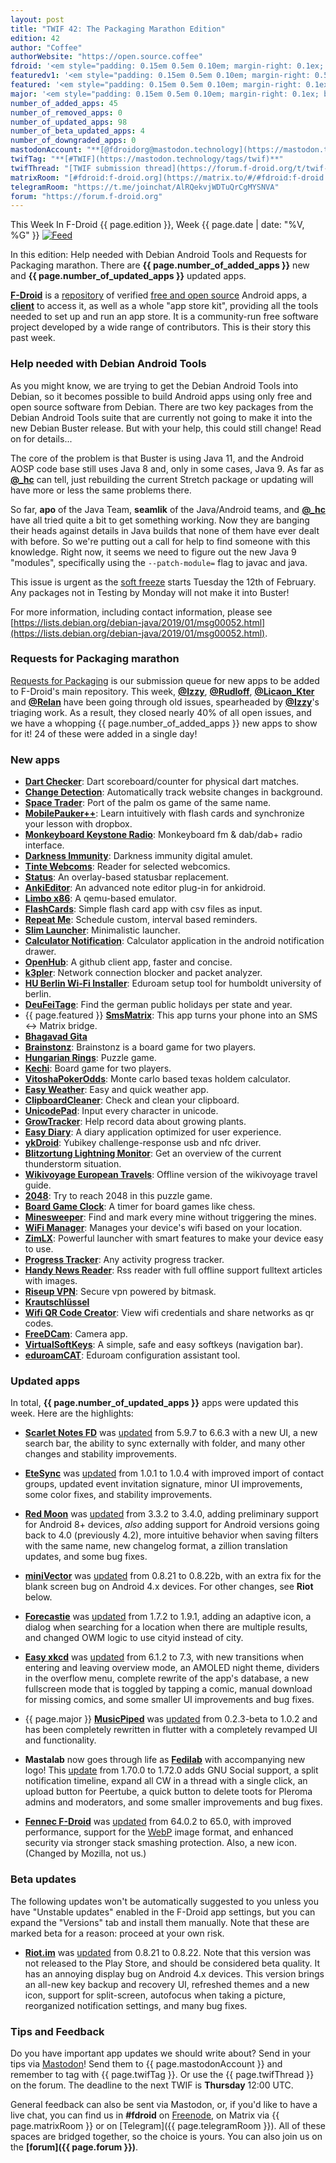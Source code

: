 ```yaml
---
layout: post
title: "TWIF 42: The Packaging Marathon Edition"
edition: 42
author: "Coffee"
authorWebsite: "https://open.source.coffee"
fdroid: '<em style="padding: 0.15em 0.5em 0.10em; margin-right: 0.1ex; border-style: solid; border-width: medium; border-radius: 1em; color: #0d47a1; font-style: normal; font-weight: bold;">F-Droid</em>'
featuredv1: '<em style="padding: 0.15em 0.5em 0.10em; margin-right: 0.5ex; box-shadow: 0.1em 0.05em 0.1em rgba(0, 0, 0, 0.3); border-radius: 1em; color: black; background: linear-gradient(orange, yellow);">Featured</em>'
featured: '<em style="padding: 0.15em 0.5em 0.10em; margin-right: 0.1ex; border-style: solid; border-width: medium; border-radius: 1em; color: orange; font-style: normal; font-weight: bold;">Featured</em>'
major: '<em style="padding: 0.15em 0.5em 0.10em; margin-right: 0.1ex; border-style: solid; border-width: medium; border-radius: 1em; color: #8ab000; font-style: normal; font-weight: bold;">Major</em>'
number_of_added_apps: 45
number_of_removed_apps: 0
number_of_updated_apps: 98
number_of_beta_updated_apps: 4
number_of_downgraded_apps: 0
mastodonAccount: "**[@fdroidorg@mastodon.technology](https://mastodon.technology/@fdroidorg)**"
twifTag: "**[#TWIF](https://mastodon.technology/tags/twif)**"
twifThread: "[TWIF submission thread](https://forum.f-droid.org/t/twif-submission-thread)"
matrixRoom: "[#fdroid:f-droid.org](https://matrix.to/#/#fdroid:f-droid.org)"
telegramRoom: "https://t.me/joinchat/AlRQekvjWDTuQrCgMYSNVA"
forum: "https://forum.f-droid.org"
---
```


This Week In F-Droid {{ page.edition }}, Week {{ page.date | date: "%V, %G" }} <a href="{{ site.baseurl }}/feed.xml"><img src="{% asset Feed-icon-16x16.png %}" alt="Feed"></a>

In this edition: Help needed with Debian Android Tools and Requests for Packaging marathon.
There are **{{ page.number_of_added_apps }}** new and **{{ page.number_of_updated_apps }}** updated apps.

<!--more-->

**[F-Droid](https://f-droid.org/)** is a [repository](https://f-droid.org/packages/) of verified [free and open source](https://en.wikipedia.org/wiki/Free_and_open-source_software) Android apps, a **[client](https://f-droid.org/app/org.fdroid.fdroid)** to access it, as well as a whole "app store kit", providing all the tools needed to set up and run an app store. It is a community-run free software project developed by a wide range of contributors. This is their story this past week.

### Help needed with Debian Android Tools

As you might know, we are trying to get the Debian Android Tools into Debian, so it becomes possible to build Android apps using only free and open source software from Debian. There are two key packages from the Debian Android Tools suite that are currently not going to make it into the new Debian Buster release. But with your help, this could still change! Read on for details...

The core of the problem is that Buster is using Java 11, and the Android AOSP code base still uses Java 8 and, only in some cases, Java 9. As far as **[@\_hc](https://forum.f-droid.org/u/hans)** can tell, just rebuilding the current Stretch package or updating will have more or less the same problems there.

So far, **apo** of the Java Team, **seamlik** of the Java/Android teams, and **[@\_hc](https://forum.f-droid.org/u/hans)** have all tried quite a bit to get something working. Now they are banging their heads against details in Java builds that none of them have ever dealt with before. So we're putting out a call for help to find someone with this knowledge. Right now, it seems we need to figure out the new Java 9 "modules", specifically using the `--patch-module=` flag to javac and java.

This issue is urgent as the [soft freeze](https://release.debian.org/buster/freeze_policy.html) starts Tuesday the 12th of February. Any packages not in Testing by Monday will not make it into Buster!

For more information, including contact information, please see [https://lists.debian.org/debian-java/2019/01/msg00052.html](https://lists.debian.org/debian-java/2019/01/msg00052.html).

### Requests for Packaging marathon

[Requests for Packaging](https://gitlab.com/fdroid/rfp) is our submission queue for new apps to be added to F-Droid's main repository. This week, **[@Izzy](https://forum.f-droid.org/u/izzy)**, **[@Rudloff](https://forum.f-droid.org/u/rudloff)**, **[@Licaon\_Kter](https://forum.f-droid.org/u/Licaon_Kter)** and **[@Relan](https://forum.f-droid.org/u/relan)** have been going through old issues, spearheaded by **[@Izzy](https://forum.f-droid.org/u/izzy)**'s triaging work. As a result, they closed nearly 40% of all open issues, and we have a whopping {{ page.number_of_added_apps }} new apps to show for it! 24 of these were added in a single day!

### New apps

* **[Dart Checker](https://f-droid.org/app/com.DartChecker)**: Dart scoreboard/counter for physical dart matches.
* **[Change Detection](https://f-droid.org/app/com.bernaferrari.changedetection)**: Automatically track website changes in background.
* **[Space Trader](https://f-droid.org/app/com.brucelet.spacetrader)**: Port of the palm os game of the same name.
* **[MobilePauker++](https://f-droid.org/app/com.daniel.mobilepauker2)**: Learn intuitively with flash cards and synchronize your lesson with dropbox.
* **[Monkeyboard Keystone Radio](https://f-droid.org/app/com.freshollie.monkeyboard.keystoneradio)**: Monkeyboard fm & dab/dab+ radio interface.
* **[Darkness Immunity](https://f-droid.org/app/com.github.axet.darknessimmunity)**: Darkness immunity digital amulet.
* **[Tinte Webcoms](https://f-droid.org/app/com.halftough.webcomreader)**: Reader for selected webcomics.
* **[Status](https://f-droid.org/app/com.james.status)**: An overlay-based statusbar replacement.
* **[AnkiEditor](https://f-droid.org/app/com.jkcarino.ankieditor)**: An advanced note editor plug-in for ankidroid.
* **[Limbo x86](https://f-droid.org/app/com.limbo.emu.main)**: A qemu-based emulator.
* **[FlashCards](https://f-droid.org/app/com.quchen.flashcard)**: Simple flash card app with csv files as input.
* **[Repeat Me](https://f-droid.org/app/com.samarthdesai.repeatme)**: Schedule custom, interval based reminders.
* **[Slim Launcher](https://f-droid.org/app/com.sduduzog.slimlauncher)**: Minimalistic launcher.
* **[Calculator Notification](https://f-droid.org/app/com.tananaev.calculator)**: Calculator application in the android notification drawer.
* **[OpenHub](https://f-droid.org/app/com.thirtydegreesray.openhub)**: A github client app, faster and concise.
* **[k3pler](https://f-droid.org/app/com.tht.k3pler)**: Network connection blocker and packet analyzer.
* **[HU Berlin Wi-Fi Installer](https://f-droid.org/app/de.hu_berlin.eduroam)**: Eduroam setup tool for humboldt university of berlin.
* **[DeuFeiTage](https://f-droid.org/app/de.micmun.android.deufeitage)**: Find the german public holidays per state and year.
* {{ page.featured }} **[SmsMatrix](https://f-droid.org/app/eu.droogers.smsmatrix)**: This app turns your phone into an SMS <-> Matrix bridge.
* **[Bhagavad Gita](https://f-droid.org/app/eu.quelltext.gita)**
* **[Brainstonz](https://f-droid.org/app/eu.veldsoft.brainstonz)**: Brainstonz is a board game for two players.
* **[Hungarian Rings](https://f-droid.org/app/eu.veldsoft.hungarian.rings)**: Puzzle game.
* **[Kechi](https://f-droid.org/app/eu.veldsoft.kechi)**: Board game for two players.
* **[VitoshaPokerOdds](https://f-droid.org/app/eu.veldsoft.vitosha.poker.odds)**: Monte carlo based texas holdem calculator.
* **[Easy Weather](https://f-droid.org/app/github.vatsal.easyweatherdemo)**: Easy and quick weather app.
* **[ClipboardCleaner](https://f-droid.org/app/io.github.deweyreed.clipboardcleaner)**: Check and clean your clipboard.
* **[UnicodePad](https://f-droid.org/app/jp.ddo.hotmist.unicodepad)**: Input every character in unicode.
* **[GrowTracker](https://f-droid.org/app/me.anon.grow)**: Help record data about growing plants.
* **[Easy Diary](https://f-droid.org/app/me.blog.korn123.easydiary)**: A diary application optimized for user experience.
* **[ykDroid](https://f-droid.org/app/net.pp3345.ykdroid)**: Yubikey challenge-response usb and nfc driver.
* **[Blitzortung Lightning Monitor](https://f-droid.org/app/org.blitzortung.android.app)**: Get an overview of the current thunderstorm situation.
* **[Wikivoyage European Travels](https://f-droid.org/app/org.kiwix.kiwixcustomwikivoyageeurope)**: Offline version of the wikivoyage travel guide.
* **[2048](https://f-droid.org/app/org.secuso.privacyfriendly2048)**: Try to reach 2048 in this puzzle game.
* **[Board Game Clock](https://f-droid.org/app/org.secuso.privacyfriendlyboardgameclock)**: A timer for board games like chess.
* **[Minesweeper](https://f-droid.org/app/org.secuso.privacyfriendlyminesweeper)**: Find and mark every mine without triggering the mines.
* **[WiFi Manager](https://f-droid.org/app/org.secuso.privacyfriendlywifimanager)**: Manages your device's wifi based on your location.
* **[ZimLX](https://f-droid.org/app/org.zimmob.zimlx)**: Powerful launcher with smart features to make your device easy to use.
* **[Progress Tracker](https://f-droid.org/app/pl.kuben.progressapp)**: Any activity progress tracker.
* **[Handy News Reader](https://f-droid.org/app/ru.yanus171.feedexfork)**: Rss reader with full offline support fulltext articles with images.
* **[Riseup VPN](https://f-droid.org/app/se.leap.riseupvpn)**: Secure vpn powered by bitmask.
* **[Krautschlüssel](https://f-droid.org/app/space.kraut.schluessel)**
* **[Wifi QR Code Creator](https://f-droid.org/app/tk.superl2.xwifi)**: View wifi credentials and share networks as qr codes.
* **[FreeDCam](https://f-droid.org/app/troop.com.freedcam)**: Camera app.
* **[VirtualSoftKeys](https://f-droid.org/app/tw.com.daxia.virtualsoftkeys)**: A simple, safe and easy softkeys (navigation bar).
* **[eduroamCAT](https://f-droid.org/app/uk.ac.swansea.eduroamcat)**: Eduroam configuration assistant tool.

### Updated apps

In total, **{{ page.number_of_updated_apps }}** apps were updated this week. Here are the highlights:

* **[Scarlet Notes FD](https://f-droid.org/app/com.bijoysingh.quicknote)** was [updated](https://github.com/BijoySingh/Scarlet-Notes/releases) from 5.9.7 to 6.6.3 with a new UI, a new search bar, the ability to sync externally with folder, and many other changes and stability improvements.

* **[EteSync](https://f-droid.org/app/com.etesync.syncadapter)** was [updated](https://github.com/etesync/android/blob/HEAD/ChangeLog.md) from 1.0.1 to 1.0.4 with improved import of contact groups, updated event invitation signature, minor UI improvements, some color fixes, and stability improvements.

* **[Red Moon](https://f-droid.org/app/com.jmstudios.redmoon)** was [updated](https://github.com/LibreShift/red-moon/blob/HEAD/app/src/main/assets/changelog.md) from 3.3.2 to 3.4.0, adding preliminary support for Android 8+ devices, _also_ adding support for Android versions going back to 4.0 (previously 4.2), more intuitive behavior when saving filters with the same name, new changelog format, a zillion translation updates, and some bug fixes.

* **[miniVector](https://f-droid.org/app/com.lavadip.miniVector)** was [updated](https://github.com/LiMium/mini-vector-android/blob/HEAD/CHANGES.rst) from 0.8.21 to 0.8.22b, with an extra fix for the blank screen bug on Android 4.x devices. For other changes, see **Riot** below.

* **[Forecastie](https://f-droid.org/app/cz.martykan.forecastie)** was [updated](https://github.com/martykan/forecastie/releases) from 1.7.2 to 1.9.1, adding an adaptive icon, a dialog when searching for a location when there are multiple results, and changed OWM logic to use cityid instead of city.

* **[Easy xkcd](https://f-droid.org/app/de.tap.easy_xkcd)** was [updated](https://github.com/T-Rex96/Easy_xkcd/blob/HEAD/CHANGELOG.md) from 6.1.2 to 7.3, with new transitions when entering and leaving overview mode, an AMOLED night theme, dividers in the overflow menu, complete rewrite of the app's database, a new fullscreen mode that is toggled by tapping a comic, manual download for missing comics, and some smaller UI improvements and bug fixes.

* {{ page.major }} **[MusicPiped](https://f-droid.org/app/deep.ryd.rydplayer)** was [updated](https://github.com/deep-gaurav/MusicPiped/releases) from 0.2.3-beta to 1.0.2 and has been completely rewritten in flutter with a completely revamped UI and functionality.

* **Mastalab** now goes through life as **[Fedilab](https://f-droid.org/app/fr.gouv.etalab.mastodon)** with accompanying new logo! This [update](https://gitlab.com/tom79/mastalab/tags) from 1.70.0 to 1.72.0 adds GNU Social support, a split notification timeline, expand all CW in a thread with a single click, an upload button for Peertube, a quick button to delete toots for Pleroma admins and moderators, and some smaller improvements and bug fixes.

* **[Fennec F-Droid](https://f-droid.org/app/org.mozilla.fennec_fdroid)** was [updated](https://www.mozilla.org/en-US/firefox/android/notes/) from 64.0.2 to 65.0, with improved performance, support for the [WebP](https://developers.google.com/speed/webp/) image format, and enhanced security via stronger stack smashing protection. Also, a new icon. (Changed by Mozilla, not us.)

### Beta updates

The following updates won't be automatically suggested to you unless you have "Unstable updates" enabled in the F-Droid app settings, but you can expand the "Versions" tab and install them manually. Note that these are marked beta for a reason: proceed at your own risk.

* **[Riot.im](https://f-droid.org/app/im.vector.alpha)** was [updated](https://github.com/vector-im/riot-android/blob/HEAD/CHANGES.rst) from 0.8.21 to 0.8.22. Note that this version was not released to the Play Store, and should be considered beta quality. It has an annoying display bug on Android 4.x devices. This version brings an all-new key backup and recovery UI, refreshed themes and a new icon, support for split-screen, autofocus when taking a picture, reorganized notification settings, and many bug fixes.

### Tips and Feedback

Do you have important app updates we should write about? Send in your tips via [Mastodon](https://joinmastodon.org)! Send them to {{ page.mastodonAccount }} and remember to tag with {{ page.twifTag }}. Or use the {{ page.twifThread }} on the forum. The deadline to the next TWIF is **Thursday** 12:00 UTC.

General feedback can also be sent via Mastodon, or, if you'd like to have a live chat, you can find us in **#fdroid** on [Freenode](https://freenode.net), on Matrix via {{ page.matrixRoom }} or on [Telegram]({{ page.telegramRoom }}). All of these spaces are bridged together, so the choice is yours. You can also join us on the **[forum]({{ page.forum }})**.
